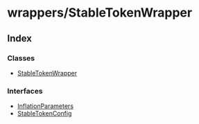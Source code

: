 # wrappers/StableTokenWrapper

## Index

### Classes

* [StableTokenWrapper]()

### Interfaces

* [InflationParameters]()
* [StableTokenConfig]()

